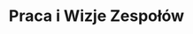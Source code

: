 ---
title: "Praca i Wizje Zespołów"
description: ""
image: "images/careers-header-bg.jpg"
keywords: [""]
draft: false
layout: "careers"
url: "praca"


multilingual:
  info_name: "Site PL :"
  url: "/careers/"

table_of_contents:
  - title: "Praca"
    icon: "images/careers/stairs.png"
    section_id: "careers"

  - title: "Wizje **Zespołów**"
    icon: "images/careers/vision.png"
    section_id: "team-visions"

careers:
  title: "Praca"
  icon: "images/careers/stairs.png"
  content: |
    Jesteśmy uznaną na całym świecie firmą konsultingową zajmującą się rozwojem oprogramowania wbudowanego, która wykorzystuje lata doświadczeń w branży, aby zapewnić innowacyjne usługi. Pomagamy projektantom oraz producentom sprzętu w osiągnięciu pełnego potencjału, bezpieczeństwa i niezawodności dostarczanych produktów.  
    Nasz zespół składa się z inżynierów, programistów, pasjonatów ze społeczności oprogramowania open source, otwartego oprogramowania sprzętowego, prelegentów konferencyjnych oraz ludzi, którzy uwielbiają majsterkować niskopoziomowo ale też osób nietechnicznych, dla których temat prywatności i bezpieczeństwa nie jest obojętny.
    <br> <br>
    Jeśli chcesz stać się jego częścią, daj nam się poznać i aplikuj.

    Wyślij swoje CV na adres [**career@3mdeb.com**](mailto:career@3mdeb.com) lub skorzystaj z poniższego formularza kontaktowego.

current_openings:
  enable: true
  title: "Aktualnie **poszukujemy:**"
  jobs:
  - title: "Embedded Systems **Developer/Engineer**"
    description:
    - title: "Wymagania:"
      content: |
        *   Dobra znajomość C
        *   Doświadczenie z oprogramowaniem dla systemów wbudowanych (mikrokontrolery, Embedded Linux)
        *   Podstawowa znajomość przynajmniej jednego języka skryptowego (najczęściej używamy BASH oraz Python)
        *   Dobra znajomość systemu Linux i systemu kontroli wersji git
        *   Dobra znajomość języka angielskiego w mowie i piśmie
        *   Bardzo dobre zdolności organizacyjne i umiejętność nauki różnorodnych narzędzi

    - title: "Codzienne zadania:"
      content: |
        *   Projektowanie oraz implementacja funkcjonalności dla systemów wbudowanych
        *   Dokumentacja i raportowanie postępów w pracy
        *   Debugowanie i analiza problemów związanych z działaniem sprzętu oraz oprogramowania wbudowanego
        *   Analiza i poprawa bezpieczeństwa systemów wbudowanych
        *   Pomoc w utrzymaniu dystrybucji Linux opartych o Yocto

    - title: "Co oferujemy:"
      content: |
        *   Elastyczne warunki zatrudnienia i godziny pracy dostosowane do kandydata 
        *   Nastawienie na integrację, przyjazną atmosferę bez korporacyjnych procesów
        *   Wyjazdy na konferencje branżowe na całym świecie
        *   Podnoszenie kwalifikacji poprzez szkolenia i certyfikacje
        *   Dofinansowanie do szkoleń
        *   Opiekę medyczną
        *   System premiowy
        *   Pakiet sportowy
        *   Ubezpieczenie grupowe
        *   Możliwości rozwoju w wybranym przez siebie kierunku
        *   Pracę w biurze w świetnej lokalizacji w Oliwie (dopuszczalna praca w trybie hybrydowym)

    - title: "Mile widziane:"
      content: |
        *   Znajomość systemów czasu rzeczywistego (np. Zephyr, FreeRTOS, MbedOS)
        *   Doświadczenie w pracy z SBC (np. Raspberry Pi)
        *   Umiejętność konfiguracji i kompilacji jądra Linux
        *   Znajomość narzędzi do budowania systemów opartych o Linux (OpenEmbedded, Yocto, buildroot, debootstrap)
        *   Znajomość Docker oraz narzędzi CI/CD (Jenkins, Travis, Gitlab CI)
        *   Zaangażowanie w społeczności Open Source

  - title: "Embedded C **Developer/Engineer**"
    description:
    - title: "Wymagania:"
      content: |
        *   Minimum dwuletnie doświadczenie na podobnym stanowisku
        *   Dobra znajomość języka C
        *   Dobra znajomość architektury x86 (IA-32/x64) i/lub ARM (v7/v8)
        *   Doświadczenie (hobbystyczne lub komercyjne) z oprogramowaniem dla systemów wbudowanych
        *   Dobra znajomość systemu Linux i systemu kontroli wersji git
        *   Dobra znajomość języka angielskiego w mowie i piśmie
        *   Bardzo dobre zdolności organizacyjne i umiejętność nauki różnorodnych narzędzi
        *   Samodzielność

    - title: "Codzienne zadania:"
      content: |
        *   Dokumentacja i raportowanie postępów w pracy
        *   Debugowanie i analiza kodu niskopoziomowego (firmware) oraz problemów związanych z działaniem sprzętu oraz oprogramowania wbudowanego 
        *   Analiza i poprawa bezpieczeństwa oprogramowania niskopoziomowego systemów wbudowanych
        *   Implementacja funkcjonalności dla systemów wbudowanych
        *   Pomoc w utrzymaniu dystrybucji Linux opartych o Yocto

    - title: "Co oferujemy:"
      content: |
        *   Elastyczne warunki zatrudnienia i godziny pracy dostosowane do kandydata 
        *   Nastawienie na integrację, przyjazną atmosferę bez korporacyjnych procesów
        *   Wyjazdy na konferencje branżowe na całym świecie
        *   Podnoszenie kwalifikacji poprzez szkolenia i certyfikacje
        *   Dofinansowanie do szkoleń
        *   Opiekę medyczną
        *   System premiowy
        *   Pakiet sportowy
        *   Ubezpieczenie grupowe
        *   Możliwości rozwoju w wybranym przez siebie kierunku
        *   Pracę w biurze w świetnej lokalizacji w Oliwie (dopuszczalna praca w trybie hybrydowym)

    - title: "Mile widziane:"
      content: |
        *   Znajomość GCC/make
        *   Dobra znajomość assemblera lub doświadczenie w inżynierii odwrotnej (reverse engineering)
        *   Zainteresowanie bezpieczeństwem niskopoziomowym
        *   Wiedza na temat technologii takich jak coreboot, UEFI/EDK II, ACPI, Secure Boot
        *   Doświadczenie w pracy z SBC (np. Raspberry Pi)
        *   Znajomość narzędzi do budowania systemów opartych o Linux (Yocto, Buildroot)
        *   Znajomość Docker oraz narzędzi CI/CD (GitLab CI, Travis)
        *   Zaangażowanie w społeczności open-source
        
  - title: "Hardware Validation **Developer/Engineer**"
    description:
    - title: "Wymagania:"
      content: |
        *   Umiejętność samodzielnej diagnozy oraz naprawy usterek podzespołów elektronicznych 
        *   Umiejętność czytania i analizy dokumentacji technicznej i schematów elektronicznych
        *   Umiejętność uruchamiania i testowania urządzeń elektronicznych zgodnie z dokumentacją technologiczną i techniczną
        *   Znajomość technicznego języka angielskiego

    - title: "Codzienne zadania:"
      content: |
        *   Rozwijanie infrastruktury sprzętowej wykorzystywanej w testach
        *   Rozwijanie testów automatycznych (python, robot framework)
        *   Dokumentacja i raportowanie postępów w pracy
        *   Programowanie, debugowanie i uruchamianie urządzeń elektronicznych
        *   Testowanie, diagnozowanie stanu elementów, układów i urządzeń elektronicznych oraz naprawianie uszkodzonego sprzętu
        *   Obsługa aparatury pomiarowej i diagnostycznej
        *   Tworzenie list materiałów oraz komponentów 
        *   Bieżące reagowanie na problemy

    - title: "Co oferujemy:"
      content: |
        *   Elastyczne warunki zatrudnienia i godziny pracy dostosowane do kandydata 
        *   Nastawienie na integrację, przyjazną atmosferę bez korporacyjnych procesów
        *   Wyjazdy na konferencje branżowe na całym świecie
        *   Podnoszenie kwalifikacji poprzez szkolenia i certyfikacje
        *   Dofinansowanie do szkoleń
        *   Opiekę medyczną
        *   System premiowy
        *   Pakiet sportowy
        *   Ubezpieczenie grupowe
        *   Możliwości rozwoju w wybranym przez siebie kierunku
        *   Pracę w biurze w świetnej lokalizacji w Oliwie (dopuszczalna praca w trybie hybrydowym)

    - title: "Mile widziane:"
      content: |
        *   Lutowanie 
        *   Zainteresowanie tematyką systemów wbudowanych
        *   Umiejętność pracy w zespole i indywidualnie
        *   Umiejętność korzystania z analizatora stanów logicznych oraz oscyloskopu 
        *   Znajomość obsługi systemów Linux i narzędzia git 
        *   Znajomość Python’a
        
  - title: "Technik **Elektronik**"
    description:
    - title: "Wymagania:"
      content: |
        *   Umiejętność samodzielnej diagnozy oraz naprawy usterek podzespołów elektronicznych 
        *   Doświadczenie w lutowaniu ręcznym podzespołów/elementów elektronicznych  
        *   Umiejętność czytania i analizy dokumentacji technicznej i schematów elektrycznych
        *   Umiejętność uruchamiania i testowania urządzeń elektronicznych zgodnie z dokumentacją technologiczną i techniczną
        *   J. angielski w mowie i piśmie na poziomie minimum B2
        *   Samodzielność podczas wykonywania swoich obowiązków 
        *   Bardzo dobre zdolności organizacyjne

    - title: "Codzienne zadania:"
      content: |
        *   Programowanie, debugowanie i uruchamianie urządzeń elektronicznych
        *   Testowanie, diagnozowanie stanu elementów, układów i urządzeń elektronicznych oraz naprawianie uszkodzonego sprzętu
        *   Lutowanie 
        *   Obsługa aparatury pomiarowej i diagnostycznej
        *   Tworzenie list materiałów oraz komponentów 
        *   Bieżące reagowanie na problemy

    - title: "Co oferujemy:"
      content: |
        *   Elastyczne warunki zatrudnienia i godziny pracy dostosowane do kandydata 
        *   Nastawienie na integrację, przyjazną atmosferę bez korporacyjnych procesów
        *   Wyjazdy na konferencje branżowe na całym świecie
        *   Podnoszenie kwalifikacji poprzez szkolenia i certyfikacje
        *   Dofinansowanie do szkoleń
        *   Opiekę medyczną
        *   Pakiet Sportowy
        *   Ubezpieczenie grupowe
        *   Możliwości rozwoju w wybranym przez siebie kierunku
        *   Pracę w biurze w świetnej lokalizacji w Oliwie (dopuszczalna praca w trybie hybrydowym)

    - title: "Mile widziane:"
      content: |
        *   Doświadczenie przy projektowaniu płytek PCB
        *   Umiejętność korzystania z analizatora stanów logicznych oraz oscyloskopu
        *   Doświadczenie przy tworzeniu BOM’u
        
  - title: "Office **Assistant**"
    description:
    - title: "Wymagania:"
      content: |
        *   min. 1 rok doświadczenia na podobnym stanowisku
        *   nastawienie na efektywność w działaniu
        *   zaangażowanie i dokładność
        *   bardzo dobra organizacja pracy,
        *   bardzo dobra znajomość pakietu Libre Office oraz Google docs
        *   znajomość języka angielskiego na poziomie minimum B2
        *   umiejętność pracy samodzielnej, jak i zespołowej,
        *   pozytywne nastawienie, inicjatywa w działaniu,
        *   komunikatywność,
        *   wysoka kultura osobista.
        *   chęć do nauki nowoczesnych narzędzi

    - title: "Codzienne zadania:"
      content: |
        *   Kompleksowa obsługa administracyjna biura (witanie gości, obsługa spotkań, telefonów, maili),
        *   Archiwizacja faktur, dokumentów księgowych oraz kadrowych
        *   Prowadzenie baz danych (Umowy, Dostawcy: rejestr, skanowanie umów),
        *   Obsługa systemów benefitów
        *   Organizacja spotkań oraz obsługa kalendarza spotkań
        *   Zamawianie artykułów spożywczych, materiałów biurowych, w tym przygotowywanie zamówień, pozyskiwanie ofert
        *   Koordynacja korespondencji przychodzącej i wychodzącej, organizacja poprawnego obiegu korespondencji oraz innej dokumentacji, a także jej skanowanie i archiwizacja,
        *   Kontaktowanie się z Klientami i kontrahentami (prawidłowość płatności, kosztów, awarie sprzętu w biurze itp.)
        *   Wsparcie przy organizacji wyjazdów na konferencje międzynarodowe
        *   Wsparcie działu logistyki
        *   Wsparcie działu HR
        *   Wsparcie procesu rekrutacji (wstawianie ogłoszeń na portale ogłoszeniowe, organizacja testów dla kandydatów, korespondencja z kandydatami)
        *   Wykonywanie różnych zadań zleconych przez kadrę zarządzającą (zestawienia, przygotowywanie dokumentacji itp.),

    - title: "Co oferujemy:"
      content: |
        *   Elastyczne warunki zatrudnienia i godziny pracy dostosowane do kandydata 
        *   Nastawienie na integrację, przyjazną atmosferę bez korporacyjnych procesów
        *   Wyjazdy na konferencje branżowe na całym świecie
        *   Podnoszenie kwalifikacji poprzez szkolenia i certyfikacje
        *   Dofinansowanie do szkoleń
        *   Opiekę medyczną
        *   Pakiet Sportowy
        *   Ubezpieczenie grupowe
        *   Możliwości rozwoju w wybranym przez siebie kierunku
        *   Pracę w biurze w świetnej lokalizacji w Oliwie (dopuszczalna praca w trybie hybrydowym)

    - title: "Mile widziane:"
      content: |
        *   Doświadczenie w pracy w branży IT
        *   Doświadczenie w pracy na systemie operacyjnym UBUNTU
        *   Doświadczenie w pracy z Jira



team_visions:
  title: "Wizje **Visions**"
  icon: "images/careers/vision.png"

  visions:
    - title: "Wizja Zespołu **OSFV**"
      section_id: "osfv-team-vision"
      content: |
        Efektywne motto na długo zapada w pamięć. Złotym standardem są motta firm takich ja Disney („Uszczęśliwiamy ludzi”) lub Instagram („Uchwyć chwilę i podziel się nią”). Niestety, dla wielu przedsiębiorstw przesłanie zostaje zepchnięte do roli pustych haseł na plakatach w biurach, które często są zapominane zanim jeszcze wyschnie na nich farba. Wizja OSFV powinna nie tylko wpływać na zaangażowanie zespołu i wskazywać ogólny kierunek w którym dążymy, lecz również rzucać światło na jego specyfikę dla potencjalnych przyszłych członków. Niniejszy dokument opisuje cel utworzenia zespołu walidacji otwartego oprogramowania sprzętowego (Open Source Firmware Validation), wizję która temu towarzyszyła, strategię przyświecającą jego działaniom i możliwe ścieżki karier oraz rozwoju jego członków.

      intro: |
        Rozumiemy, co oprogramowanie **powinno robić i wiemy,** <br> jak sprawdzić, że faktycznie **robi to co powinno.**
        
      about_this_vision:
        - image: "images/careers/writing-notes-idea.jpg"
          title: "Wprowadzenie"
          content: |
            Testy oprogramowania, które zawsze kończą się wynikiem pozytywnym, są z gruntu bezwartościowe. Tak samo jak te, które nigdy się nie udają. Walidacja, tak jak każda inna usługa, powinna się koncentrować na przynoszeniu wartości. Wartością, którą przynosi, jest weryfikacja w jakich okolicznościach (wersja oprogramowania, charakterystyka sprzętu itd.) dane założenia projektu zostaną spełnione. Jako że zautomatyzowana walidacja systemów wbudowanych i firmware’u patrząc z perspektywy globalnej jest jeszcze w powijakach mamy wyjątkową okazję aby wpłynąć na jej przyszły kształt. 3mdeb zamierza być liderem w dziedzinie walidacji systemów wbudowanych. Planujemy stworzyć specjalny dział szkoleniowy, promujący naszą wizję walidacji i podnoszenie jej poziomu. Ponadto naszym celem jest stworzenie framework’a Open Source Firmware Validation, który będzie pełną aplikacją obejmującą swoim zakresem technologie od chmury (wirtualizacja, AWS, itp.), aż po systemy wbudowane (Yocto / Linux, Go, Python). To rozwiązanie powinno być uniwersalne, skalowalne oraz zdolne do porównania szerokiego zakresu projektów IoT `out of the box`. Równoważny framework zostanie stworzony dla firmware’u (BIOS, UEFI). Oba będą spójne i zgodne z najnowszymi się standardami (np. Linux Foundation Automated Testing Summit) oraz porównywalne z innymi frameworkami.

        - image: "images/careers/computer-hands-on-laptop.jpg"
          title: "Kogo **potrzebujemy**"
          content: |
            Potrzebujemy ludzi, którzy rozumieją, dlaczego tak ważne jest, by nie lekceważyć żadnego, nawet najmniejszego defektu pojawiającego się w testach w trakcie rozwoju lub wsparcia oprogramowania. Coś, co wydaje się być drobnym i nieistotnym szczegółem dla pojedynczego urządzenia, może spowodować poważny problem gdy będą ich tysiące.

            #### Co oferujemy
            {.fs-4 class="fw-semibold mb-3 mt-5"}

            *   Poznanie najnowszych technologii i rozwiązań najwyższej klasy.
            *   Dostęp do różnych projektów z możliwością nauki szerokiego spektrum nowoczesnych technik i poszerzania własnych horyzontów.
            *   Okazję do promowania oraz uczestnictwa w społeczności open-source poprzez wprowadzanie nowych funkcjonalności w otwartym kodzie źródłowym.
            *   Okazję do wzięcia udziału w wielu konferencjach i spotkania się z ludźmi z całego świata.
            *   Możliwość nauki od najlepszych profesjonalistów w swoich specjalnościach, takich firmware, wbudowane systemy Linux, hipernadzorcy, wirtualizacja, oraz bezpieczeństwa sprzętu i oprogramowania.
            *   Wspaniałą atmosferę w zespole.

            #### Wymagania:
            {.fs-4 class="fw-semibold mb-3 mt-5"}

            *   samodzielność
            *   skrupulatność
            *   doświadczenie ze sprzętem
            *   elastyczność i zdolność do szybkiego uczenia
            *   RobotFramework (Python), LAVA, Weles – byłby dodatkowym atutem
            *   znajomość środowisk wirtualnych, ujednoliconych baz danych raportów takich jak kcidb, iPXE, Docker, integracji z różnymi API lub bibliotekami – byłaby idealna
            *   technologie internetowe – w zależności od rozwoju infrastruktury (REST API) oraz projektów IoT lub Edge Computing, w których uczestniczyć będzie zespół OSFV, testy ukierunkowane na technologie internetowe mogą być rozwijane i zwiększać swój udział procentowy w pełnej infrastrukturze testów 3mdeb.

        - image: "images/careers/notebook.jpg"
          title: "Codzienne **wyzwania**"
          content: |
            *   opracowanie zautomatyzowanych testów dla najnowszych funkcji
            *   walidacja nieprawidłowo działającego sprzętu
            *   konfiguracja i wsparcie długoterminowe sprzętu stosowanego w walidacji (RTE, MuxPi)
            *   utrzymanie testów regresji cyklicznej
            *   uzupełnianie i ustawianie zestawów testowych
            *   automatyzacja wielu aspektów codziennej pracy (bash scripts, Dockerfiles,  
                etc.)
            *   proces dokumentowania usterek (szczegółowy opis dla szybszego rozwoju)
            *   przygotowanie przejrzystej dokumentacji końcowej dla klientów

            Mile widziane:
            {.fs-4 class="fw-semibold mb-3 mt-5"}

            *   samodzielne naprawianie mniejszych usterek (akceptowalne, pod warunkiem kiedy dana osoba wie co robi – takie podejście pozwala zaoszczędzić dodatkowy czas)
            *   tematy związane z bezpieczeństwem

        - image: "images/careers/silhouette-of-man.jpg"
          title: "Osiągnięcie **samodzielności**"
          content: |
            Dla młodszych (lub raczej niedoświadczonych) kandydatów powinno to zająć od 3 do 6 miesięcy, aby osiągnąć podstawową gotowość do pracy jako inżynier walidacji w 3mdeb. Natomiast dla inżynierów na poziomie „regular” szacujemy, że 1 miesiąc jest wystarczającym czasem, aby być w stanie pracować samodzielnie.

    - title: "Wizja Zespołu **Firmware**"
      section_id: "firmware-team-vision"
      content: |

      intro: |
          Jeżeli CPU możemy nazwać sercem **systemu wbudowanego,**  
          to analogicznie, firmware **będzie jego kręgosłupem.**  
          I tak jak każde uszkodzenie kręgosłupa **paraliżuje organizm,**  
          jego poważna usterka **paraliżuje cały system.**  
          Naszym zadaniem jest uczynienie go **przy pomocy zabezpieczeń**  
          tak trudnym do złamania, **jak to tylko możliwe.**
        
      about_this_vision:
        - image: "images/careers/writing-notes-idea.jpg"
          title: "Wprowadzenie"
          content: |
            Jesteśmy niezależnym producentem BIOS-ów (IBV) dostarczającym open-source’owe rozwiązania firmware’owe dla swoich klientów. Rynek BIOS-u jest już dojrzały i pełen zaawansowanych graczy, którzy obecnie dostarczają oprogramowanie sprzętowe do większości komputerów. Ich rozwiązania są głównie zamknięte. 3mdeb pracuje na własną markę na rynku, dlatego przyczyniamy się do realizacji takich projektów jak coreboot, fwupd i wielu innych. Należymy również do grupy UEFI Adopters i w przeciwieństwie do największych producentów, promujemy publiczne udostępnianie i upstream’owanie kodu źródłowego do implementacji referencyjnej edk2, która umożliwia wsparcie sprzętu naszych klientów w społeczności. Promujemy to podejście, wolimy takie podejście, ale przede wszystkim zawsze szanujemy wolę naszych klientów. Postanowiliśmy udowodnić, że otwarte rozwiązania mogą być również wartościowe, a co nawet ważniejsze – bezpieczne. Tworzenie bezpiecznych rozwiązań w zakresie oprogramowania sprzętowego o najlepszej jakości to jedno z głównych zadań Zespołu Firmware’owego. Podnoszenie poziomu zabezpieczeń sprzętowych i realizacja naszego wsparcia w tym zakresie (mimo że nie są jeszcze dostępne w pełni operacyjne, otwarte rozwiązania) jest naszą codzienną pracą.

        - image: "images/careers/computer-hands-on-laptop.jpg"
          title: "Kogo **potrzebujemy**"
          content: |
            Potrzebujemy ludzi, którzy są zaznajomieni z architekturą systemów komputerowych. Którzy rozumieją C i asembler. Interesują się elektroniką. Muszą znać ograniczenia sprzętu oraz jego zachowania w różnych sytuacjach.

            #### Co oferujemy
            {.fs-4 class="fw-semibold mb-3"}

            *   Poznanie najnowszych technologii i rozwiązań najwyższej klasy.
            *   Dostęp do różnych projektów z możliwością nauki szerokiego spektrum nowoczesnych technik i poszerzania własnych horyzontów.
            *   Okazję do promowania oraz uczestnictwa w społeczności open-source poprzez wprowadzanie nowych funkcjonalności w otwartym kodzie źródłowym.
            *   Okazję do wzięcia udziału w wielu konferencjach i spotkania się z ludźmi z całego świata.

            #### Jaki powinien być dobry inżynier oprogramowania sprzętowego:
            {.fs-4 class="fw-semibold mb-3 mt-5"}

            *   entuzjastycznie nastawiony do open-source’u – każdy inżynier w 3mdeb powinien promować open-source jako część tworzenia własnej marki i wizji firmy
            *   skrupulatny – nawet pojedyncza zmiana bitu może spowodować znaczny błąd, dlatego nie powinien ignorować najmniejszych zmian w rejestrach
            *   samowystarczalny – inżynierowie oprogramowania sprzętowego w 3mdeb muszą być w stanie znaleźć rozwiązanie samodzielnie, starszy inżynier może jedynie doradzać w celu osiągnięcia rozwiązania problemu
            *   doświadczony w pracy ze sprzętem – u nas flashowanie firmware’u odbywa się codziennie, wymagamy wiedzy z zakresu inżynierii elektronicznej aby uniknąć uszkodzenia sprzętu podczas pracy
            *   elastyczny i zdolny do szybkiej nauki – firmware przygotowuje środowisko do uruchomienia systemu operacyjnego, dlatego niezbędna jest wiedza na temat interakcji systemu operacyjnego z oprogramowaniem, jak wyodrębnić takie informacje i zweryfikować własną pracę; bez systemu operacyjnego i jego bootloadera, oprogramowanie sprzętowe jest bezużyteczne, więc często praca inżyniera oprogramowania sprzętowego przenosi się na bootloadery, systemy operacyjne i hipernadzorców (ang. hypervisor).
            *   biegły w C i assemblerach – czasami problemy wymagają głębszego zanurzenia się w kod niskiego poziomu w celu zlokalizowania błędu
            *   cierpliwy i dociekliwy – dużo pracy z firmware’em to debugowanie przy czym programowanie zajmuje około 20% czasu; inżynier oprogramowania sprzętowego powinien posiadać te cechy, ponieważ ze względu na złożoność firmware’u problem może występować hipotetycznie w wielu komponentach
            *   chętny do nauki – elementy składające się na komputer zazwyczaj mają własną specyfikację; prawie każde urządzenie peryferyjne, interfejs, struktura systemu operacyjnego/firmware’u mają swoją dokumentację (często setki stron); inżynier nie może obawiać się ogromu wiedzy, która musi zostać przyswojona, aby mógł zostać ekspertem od oprogramowania sprzętowego
            *   zainteresowany technologiami/projektami takimi jak coreboot, UEFI, ACPI, Secure Boot, LinuxBoot, BMC, FPGA, EC, heads, tianocore, jądro Linux, GRUB, Xen, itp.

        - image: "images/careers/notebook.jpg"
          title: "Codzienne **wyzwania**"
          content: |
            *   rozwój firmware’u i debugowanie
            *   rozwiązywanie problemów sprzętowych
            *   przenoszenie („portowanie”) komputerów do otwartego oprogramowania sprzętowego
            *   wkład w projekty open-source
            *   inżynieria odwrotna (reverse engeneering)
            *   analiza zabezpieczeń
            *   autoweryfikacja
            *   tworzenie dokumentacji

        - image: "images/careers/silhouette-of-man.jpg"
          title: "Osiągnięcie **samodzielności**"
          content: |
            Tematy związane z oprogramowaniem sprzętowym są zazwyczaj obszerne, a czas niezbędny do osiągnięcia pełnej gotowości może wynosić nawet kilka lat. Najważniejszym dla inżyniera oprogramowania sprzętowego jest samodoskonalenie. Czas poświęcony na czytanie dodatkowych specyfikacji i standardów, zapoznanie się z nowymi technologiami i sprzętem na pewno się opłaci.

            Dla młodszych (lub raczej niedoświadczonych) kandydatów powinno to zająć od 3 do 6 miesięcy, aby osiągnąć podstawową gotowość do pracy jako inżynier oprogramowania sprzętowego w 3mdeb. Natomiast dla inżynierów na poziomie „regular” szacujemy ,że 1 miesiąc jest wystarczającym czasem, aby być w stanie pracować samodzielnie.


    - title: "Wizja Zespołu **Embedded**"
      section_id: "embedded-team-vision"
      content: |

      intro: |
        **Tworzymy wbudowane systemy operacyjne od zera tak,** <br> żeby były bezpieczne, stabilne i ekstremalnie wydajne.
        
      about_this_vision:
        - image: "images/careers/writing-notes-idea.jpg"
          title: "Wprowadzenie"
          content: |
            Tworzymy wbudowane systemy operacyjne dla naszych partnerów, a następnie zapewniamy im wsparcie. Skupiamy się na systemach wbudowanych, które są ograniczone ilością zasobów, bardzo kompaktowe i z konieczności niezwykle efektywne. Bardzo rzadko dysponują środowiskiem graficznym i są stworzone z myślą o małych maszynach z niewielkim marginesem autonomii. To dotyczy urządzeń używanych w IoT, robotyce, zastosowaniach medycznych, wojskowych i na każdym polu, gdzie występują systemy o znaczeniu krytycznym. Często używamy Yocto aby tworzyć dla naszych klientów rozwiązania szyte na miarę ich potrzeb.

        - image: "images/careers/computer-hands-on-laptop.jpg"
          title: "Kogo **potrzebujemy**"
          content: |
            Potrzebujemy ludzi, którzy są zaznajomieni z architekturą systemów komputerowych. Takich, którzy posługują się biegle językiem C, oraz posiadają doskonała znajomość systemów Linux. Inne języki programowania (C++, Python, Golang) będą dodatkowym atutem.

            #### Co oferujemy
            {.fs-4 class="fw-semibold mb-3"}

            *   Poznanie najnowszych technologii i rozwiązań najwyższej klasy.
            *   Dostęp do różnych projektów z możliwością nauki szerokiego spektrum nowoczesnych technik i poszerzania własnych horyzontów.
            *   Okazję do promowania oraz uczestnictwa w społeczności open-source poprzez wprowadzanie nowych funkcjonalności w otwartym kodzie źródłowym.
            *   Okazję do wzięcia udziału w wielu konferencjach i spotkania się z ludźmi z całego świata.

            #### Jaki powinien być dobry inżynier systemów wbudowanych:
            {.fs-4 class="fw-semibold mb-3 mt-5"}

            *   entuzjastycznie nastawiony do open-source'u - każdy inżynier w 3mdeb powinien promować open-source jako część tworzenia własnej marki i wizji firmy; specjalizujemy się na kontrybucji do projektów takich jak Yocto Project, OpenEmbedded, Linux U-Boot, SWUpdate, ale publikujemy również w wielu innych.
            *   skrupulatny - nawet pojedyncza zmiana bitu może spowodować znaczny błąd, dlatego nie powinien ignorować najmniejszych zmian w rejestrach
            *   samowystarczalny - inżynierowie oprogramowania wbudowanego w 3mdeb muszą być w stanie znaleźć rozwiązanie samodzielnie, starszy inżynier może jedynie doradzać w celu osiągnięcia rozwiązania problemu
            *   doświadczony w pracy z Linuxem - nie tylko używamy go do pracy, ale dosłownie tworzymy i kompilujemy własne dystrybucje
            *   elastyczny i zdolny do szybkiej nauki - systemy embedded działają na niskim poziomie,, dlatego niezbędna jest wiedza na temat interakcji systemu operacyjnego z oprogramowaniem sprzętowym, jak wyodrębnić potrzebne informacje i zweryfikować własną pracę; często praca inżyniera systemów embedded dotyka również takich zagadnień jak bootloadery, oprogramowanie sprzętowe i hipernadzorcy (ang. hypervisor).
            *   biegły w językach C, Golang, Python - czasami problemy wymagają głębszego zanurzenia się w kod niskiego poziomu w celu zlokalizowania błędu, a czasem ich rozwiązanie wymaga wiedzy na temat wysokopoziomowych aplikacji.
            *   cierpliwy i dociekliwy - dużo pracy systemami wbudowanymi to debugowanie przy czym programowanie zajmuje około 40% czasu; inżynier systemów wbudowanych powinien posiadać te cechy, ponieważ ze względu na ich złożoność problem może występować hipotetycznie w wielu komponentach
            *   chętny do nauki - elementy składające się na komputer zazwyczaj mają własną specyfikację; prawie każde urządzenie peryferyjne, interfejs, struktura systemu operacyjnego/firmware'u mają swoją dokumentację (często setki stron); inżynier nie może obawiać się ogromu wiedzy, która musi zostać przyswojona, aby mógł zostać ekspertem od oprogramowania sprzętowego
            *   zainteresowany technologiami/projektami takimi jak Yocto project, Linux kernel, U-Boot, GRUB (i inne bootloadery), Android (AOSP), OpenBMC, Xen itp.
            *   posiadający praktyczne doświadczenie w pracy z różnorodnymi komputerami jednopłytkowymi, zwłaszcza opartymi o x86 (Intel/AMD) i ARM (NXP, Broadcom, Allwinner, Amlogic, Qualcomm, Rockchip, TI, ST, …) SoC

        - image: "images/careers/notebook.jpg"
          title: "Codzienne **wyzwania**"
          content: |
            *   rozwój systemów embedded i ich debugowanie
            *   rozwiązywanie problemów sprzętowych
            *   przenoszenie ("portowanie") komputerów do otwartego oprogramowania sprzętowego
            *   wkład w projekty open-source
            *   inżynieria odwrotna (reverse engeneering)
            *   analiza zabezpieczeń
            *   autoweryfikacja
            *   tworzenie dokumentacji

        - image: "images/careers/silhouette-of-man.jpg"
          title: "Osiągnięcie **samodzielności**"
          content: |
            Tematy związane z embedded są zazwyczaj obszerne, a czas niezbędny do osiągnięcia pełnej gotowości może wynosić nawet kilka lat. Najważniejszym dla inżyniera systemów wbudowanych jest samodoskonalenie. Czas poświęcony na czytanie dodatkowych specyfikacji i standardów, zapoznanie się z nowymi technologiami i sprzętem na pewno się opłaci.
                        
            Dla młodszych (lub raczej niedoświadczonych) kandydatów powinno to zająć od 3 do 6 miesięcy, aby osiągnąć podstawową gotowość do pracy jako inżynier systemów wbudowanych w 3mdeb. Natomiast dla inżynierów na poziomie "regular" szacujemy ,że 1 miesiąc jest wystarczającym czasem, aby być w stanie pracować samodzielnie.

cta:
  enable: true
  title: "Kontakt **z nami**"
  subtitle: "Jeśli masz jakieś pytania skontaktuj się z nami."
  button_label: "KONTAKT"
  button_link: "/contact"

---
